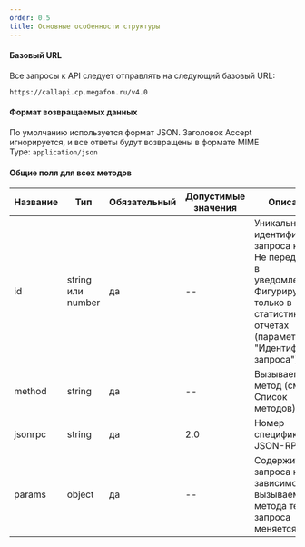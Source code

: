 ```yaml
---
order: 0.5
title: Основные особенности структуры
---
```


#### Базовый URL

Все запросы к API следует отправлять на следующий базовый URL:

`https://callapi.cp.megafon.ru/v4.0`

#### Формат возвращаемых данных

По умолчанию используется формат JSON. Заголовок Accept игнорируется, и все ответы будут возвращены в формате MIME Type: `application/json`

#### Общие поля для всех методов

| Название | Тип               | Обязательный | Допустимые значения | Описание                                                                                                                                           |
|----------|-------------------|--------------|---------------------|----------------------------------------------------------------------------------------------------------------------------------------------------|
| id       | string или number | да           | --                  | Уникальный идентификатор запроса к API. Не передается в уведомлениях. Фигурирует только в статистике и отчетах (параметр "Идентификатор запроса"). |
| method   | string            | да           | --                  | Вызываемый метод (см. Список методов).                                                                                                             |
| jsonrpc  | string            | да           | 2\.0                | Номер спецификации JSON-RPC.                                                                                                                       |
| params   | object            | да           | --                  | Содержит тело запроса к API. В зависимости от вызываемого метода тело запроса меняется.                                                            |